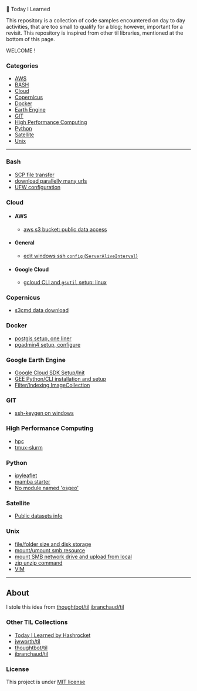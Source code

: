 📝 Today I Learned

This repository is a collection of code samples encountered on day to day activities, that are too small to qualify for a blog; however, important for a revisit. This repository is inspired from other til libraries, mentioned at the bottom of this page.

WELCOME !

### Categories

* [AWS](#aws)
* [BASH](#bash)
* [Cloud](#cloud)
* [Copernicus](#copernicus)
* [Docker](#docker)
* [Earth Engine](#google-earth-engine)
* [GIT](#git)
* [High Performance Computing](#hpc)
* [Python](#python)
* [Satellite](#satellite)
* [Unix](#unix)

---


### Bash
- [SCP file transfer](bash/scp.md)
- [download parallelly many urls](bash/download_multiple.md)
- [UFW configuration](bash/ufw.md)

### Cloud
- #### AWS
    - [aws s3 bucket: public data access](cloud/aws/s3_bucket_publicData.md)

- #### General
    - [edit windows ssh `config` (`ServerAliveInterval`)](cloud/general/ssh_config.md)

- #### Google Cloud
    - [gcloud CLI and `gsutil` setup: linux](cloud/google-cloud/gcloud_CLI_gsutil_setup.md)


### Copernicus
- [s3cmd data download](copernicus/s3cmd_dataspace_downloader.md)

### Docker
- [postgis setup, one liner](docker/postgresql-Initiate_createDb.md)
- [pgadmin4 setup, configure](docker/docker-pgadmin4.md)

### Google Earth Engine
- [Google Cloud SDK Setup/Init](google-earth-engine/google-cloud-sdk.md)
- [GEE Python/CLI installation and setup](google-earth-engine/python_cli_setup.md)
- [Filter/Indexing ImageCollection](google-earth-engine/filt_ImageCollection.md)

### GIT
- [ssh-keygen on windows](git/ssh-keygen(win).md)

### High Performance Computing
- [hpc](hpc/mamba-setup.md)
- [tmux-slurm](hpc/tmux_and_slurm_instructions.md)

### Python
- [ipyleaflet](python/ipyleaflet.ipynb)
- [mamba starter](python/mambaStater.md)
- [No module named 'osgeo'](python/osgeo-mamba.md)

### Satellite
- [Public datasets info](satellite/readme.md)

### Unix
- [file/folder size and disk storage](unix/FileSize_DiskStorage.md)
- [mount/umount smb resource](unix/smb_mount_umount.md)
- [mount SMB network drive and upload from local](unix/smb_fileshare.md)
- [zip unzip command](unix/zip_unzip.md)
- [VIM](unix/vim.md)








---

## About

I stole this idea from
[thoughtbot/til](https://github.com/thoughtbot/til)
[jbranchaud/til](https://github.com/jbranchaud/til)

### Other TIL Collections

* [Today I Learned by Hashrocket](https://til.hashrocket.com)
* [jwworth/til](https://github.com/jwworth/til)
* [thoughtbot/til](https://github.com/thoughtbot/til)
* [jbranchaud/til](https://github.com/jbranchaud/til)

### License
This project is under [MIT license](#license)
